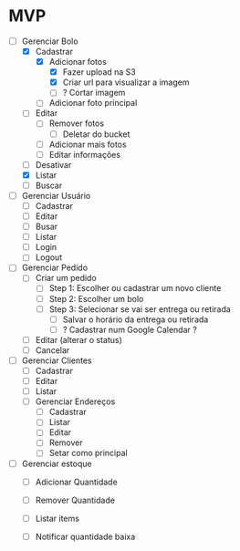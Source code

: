 # MVP

- [ ] Gerenciar Bolo 
  - [x] Cadastrar 
    - [x] Adicionar fotos
      - [x] Fazer upload na S3
      - [x] Criar url para visualizar a imagem
      - [ ] ? Cortar imagem 
    - [ ] Adicionar foto principal
  - [ ] Editar 
    - [ ] Remover fotos 
      - [ ] Deletar do bucket
    - [ ] Adicionar mais fotos
    - [ ] Editar informações
  - [ ] Desativar 
  - [x] Listar 
  - [ ] Buscar  
- [ ] Gerenciar Usuário
  - [ ] Cadastrar 
  - [ ] Editar 
  - [ ] Busar
  - [ ] Listar
  - [ ] Login
  - [ ] Logout
- [ ] Gerenciar Pedido
  - [ ] Criar um pedido
    - [ ] Step 1: Escolher ou cadastrar um novo cliente
    - [ ] Step 2: Escolher um bolo 
    - [ ] Step 3: Selecionar se vai ser entrega ou retirada
      - [ ] Salvar o horário da entrega ou retirada
      - [ ] ? Cadastrar num Google Calendar ?
  - [ ] Editar (alterar o status)
  - [ ] Cancelar
- [ ] Gerenciar Clientes
  - [ ] Cadastrar
  - [ ] Editar
  - [ ] Listar
  - [ ] Gerenciar Endereços
    - [ ] Cadastrar
    - [ ] Listar
    - [ ] Editar
    - [ ] Remover
    - [ ] Setar como principal
- [ ] Gerenciar estoque
  - [ ] Adicionar Quantidade
  - [ ] Remover Quantidade 
  - [ ] Listar items
  - [ ] Notificar quantidade baixa

      
    
